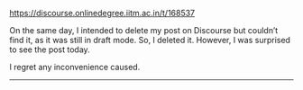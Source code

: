 https://discourse.onlinedegree.iitm.ac.in/t/168537

On the same day, I intended to delete my post on Discourse but couldn’t find it, as it was still in draft mode. So, I deleted it. However, I was surprised to see the post today.</p>
<p>I regret any inconvenience caused.</p><hr>

</body></html>